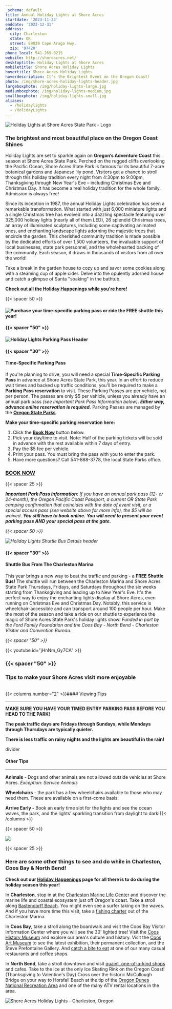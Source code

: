 ```yaml
---
_schema: default
title: Annual Holiday Lights at Shore Acres
startdate: '2023-11-23'
enddate: '2023-12-31'
address:
  city: Charleston
  state: OR
  street: 89039 Cape Arago Hwy.
  zip: '97420'
phone_local: 541-269-0215
website: http://shoreacres.net/
desktoptitle: Holiday Lights at Shore Acres
mobiletitle: Shore Acres Holiday Lights
hovertitle: Shore Acres Holiday Lights
hoverdescription: It's the Brightest Event on the Oregon Coast!
photo: /img/shore-acres-holiday-lights-header.jpg
largeboxphoto: /img/holiday-lights-large.jpg
mediumboxphoto: /img/holiday-lights-medium.jpg
smallboxphoto: /img/holiday-lights-small.jpg
aliases:
  - /holidaylights
  - /HolidayLights
---
```

![Holiday Lights at Shore Acres State Park - Logo](/img/holidaylights-logo-header.jpg)

### **The brightest and most beautiful place on the Oregon Coast Shines**

Holiday Lights are set to sparkle again on **Oregon’s Adventure Coast** this season at Shore Acres State Park. Perched on the rugged cliffs overlooking the Pacific Ocean, Shore Acres State Park is famous for its beautiful 7-acre botanical gardens and Japanese lily pond. Visitors get a chance to stroll through this holiday tradition every night from 4:30pm to 9:00pm, Thanksgiving through New Year's Eve – including Christmas Eve and Christmas Day. It has become a real holiday tradition for the whole family. Admission is always free!

Since its inception in 1987, the annual Holiday Lights celebration has seen a remarkable transformation. What started with just 6,000 miniature lights and a single Christmas tree has evolved into a dazzling spectacle featuring over 325,000 holiday lights (nearly all of them LED), 26 splendid Christmas trees, an array of illuminated sculptures, including some captivating animated ones, and enchanting landscape lights adorning the majestic trees that encircle the garden. This cherished community tradition is made possible by the dedicated efforts of over 1,500 volunteers, the invaluable support of local businesses, state park personnel, and the wholehearted backing of the community. Each season, it draws in thousands of visitors from all over the world!&nbsp;

Take a break in the garden house to cozy up and savor some cookies along with a steaming cup of apple cider. Delve into the opulently adorned house and catch a glimpse of Santa "soaking" in the bathtub.

**[Check out all the Holiday Happenings while you're here!](/event/christmas-at-the-coast)**

{{< spacer 50 >}}

#### ![Purchase your time-specific parking pass or ride the FREE shuttle this year!](/img/parking-pass-or-shuttle.png)

#### {{< spacer "50" >}}

#### ![Holiday Lights Parking Pass Header](/img/parking-pass-details-header.jpg)

#### {{< spacer "30" >}}

#### **Time-Specific Parking Pass**

If you're planning to drive, you will need a special **Time-Specific Parking Pass**&nbsp;in advance at Shore Acres State Park, this year. In an effort to reduce wait times and backed up traffic conditions, you'll be required to make a **Parking Pass reservation** to visit. These Parking Passes are per vehicle, not per person. The passes are only $5 per vehicle, unless you already have an annual park pass *(see Important Park Pass Information below)*. ***Either way, advance online reservation is required.*** Parking Passes are managed by the **<a target="_blank" rel="noopener" href="https://oregonstateparks.reserveamerica.com/tourParkDetail.do?contractCode=OR&amp;parkId=402381">Oregon State Parks</a>**.

**Make your time-specific parking reservation here:**

1. Click the <a target="_blank" rel="noopener" href="https://oregonstateparks.reserveamerica.com/tourParkDetail.do?contractCode=OR&amp;parkId=402381"><strong>Book Now</strong></a> button below.
2. Pick your day/time to visit. Note: Half of the parking tickets will be sold in advance with the rest available within 7 days of entry.
3. Pay the $5 fee per vehicle.
4. Print your pass. You must bring the pass with you to enter the park.
5. Have more questions? Call 541-888-3778, the local State Parks office.

### <a class="learn-more-anywhere-btn" target="_blank" href="https://oregonstateparks.reserveamerica.com/tourParkDetail.do?contractCode=OR&amp;parkId=402381">BOOK NOW</a>

{{< spacer 25 >}}

***Important Park Pass Information:** If you have an annual park pass (12- or 24-month), the Oregon Pacific Coast Passport, a current OR State Park camping confirmation that coincides with the date of event visit, or a special access pass (see website above for more info), the $5 will be waived. **You still have to book online.**&nbsp;**You will need to present your event parking pass AND your special pass at the gate.***

*{{< spacer 50 >}}*

*![Holiday Lights Shuttle Bus Details header](/img/shuttle-bus-info-hdr.jpg)*

#### {{< spacer "30" >}}

#### Shuttle Bus From The Charleston Marina

This year brings a new way to beat the traffic and parking - a **FREE Shuttle Bus!**&nbsp;The shuttle will run between the Charleston Marina and Shore Acres State Park Thursdays, Fridays, and Saturdays throughout the six weeks starting from Thanksgiving and leading up to New Year's Eve. It's the perfect way to enjoy the enchanting lights display at Shore Acres, even running on Christmas Eve and Christmas Day. Notably, this service is wheelchair-accessible and can transport around 100 people per hour. Make the most of the season and take a ride on our shuttle to experience the magic of Shore Acres State Park's holiday lights show!&nbsp;*Funded in part by the Ford Family Foundation and the Coos Bay - North Bend - Charleston Visitor and Convention Bureau.*

*{{< spacer "50" >}}*

{{< youtube id="jHnNm_Gy7CA" >}}

### {{< spacer "50" >}}

### Tips to make your Shore Acres visit more enjoyable

<br>{{< columns number="2" >}}#### Viewing Tips

---

**MAKE SURE YOU HAVE YOUR TIMED ENTRY PARKING PASS BEFORE YOU HEAD TO THE PARK!**

**The peak traffic days are Fridays through Sundays, while Mondays through Thursdays are typically quieter.**

**There is less traffic on rainy nights and the lights are beautiful in the rain!**

divider

#### Other Tips

---

**Animals** - Dogs and other animals are not allowed outside vehicles at Shore Acres. *Exception: Service Animals*

**Wheelchairs** - the park has a few wheelchairs available to those who may need them. These are available on a first-come basis.

**Arrive Early -** Book an early time slot for the lights and see the ocean waves, the park, and the lights' sparkling transition from daylight to dark!{{< /columns >}}

{{< spacer 50 >}}

![](/img/little-girl-frog-collage-695x322.jpg)

{{< spacer 25 >}}

### **Here are some other things to see and do while in Charleston, Coos Bay & North Bend!**

**Check out our [Holiday Happenings](/event/christmas-at-the-coast)&nbsp;page for all there is to do during the holiday season this year!**

In **Charleston**, stop in at the [Charleston Marine Life Center](http://www.charlestonmarinelifecenter.com/) and discover the marine life and coastal ecosystem just off Oregon's coast. Take a stroll along [Bastendorff Beach](https://oregonsadventurecoast.com/blog/2017-08-29-spotlight-on-bastendorff-beach/). You might even see a surfer taking on the waves. And if you have more time this visit, take a [fishing charter](https://oregonsadventurecoast.com/tour-guides-and-charters/) out of the Charleston Marina.

In **Coos Bay**, take a stroll along the boardwalk and visit the Coos Bay Visitor Information Center where you will see the 30' lighted tree! Visit the [Coos History Museum](https://cooshistory.org/) and explore our area's culture and history. Visit the [Coos Art Museum](https://www.coosart.org/) to see the latest exhibition, their permanent collection, and the Steve Prefontaine Gallery. And [catch a bite to eat](https://oregonsadventurecoast.com/dining/) at one of our many casual restaurants and coffee shops.

In **North Bend**, take a stroll downtown and visit [quaint, one-of-a-kind shops](https://oregonsadventurecoast.com/shopping/) and cafes. Take to the ice at the only Ice Skating Rink on the Oregon Coast! (Thanksgiving to Valentine's Day) Cross over the historic McCullough Bridge on your way to Horsfall Beach at the tip of the [Oregon Dunes National Recreation Area](https://oregonsadventurecoast.com/untamed-dunes/) and one of the many ATV rental locations in the area.



![Shore Acres Holiday Lights - Charleston, Oregon](/img/holiday-lights-shore-acres-panoramic.jpg)